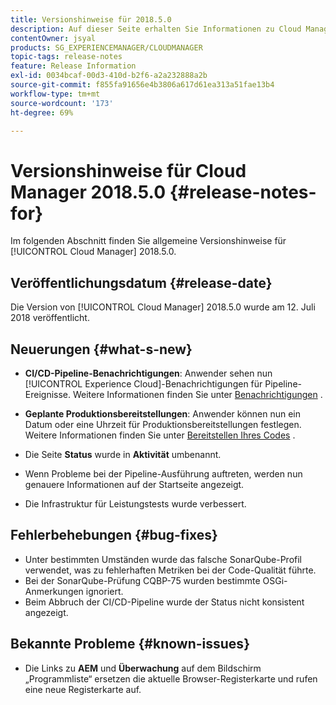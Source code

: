 ```yaml
---
title: Versionshinweise für 2018.5.0
description: Auf dieser Seite erhalten Sie Informationen zu Cloud Manager 2018.5.0.
contentOwner: jsyal
products: SG_EXPERIENCEMANAGER/CLOUDMANAGER
topic-tags: release-notes
feature: Release Information
exl-id: 0034bcaf-00d3-410d-b2f6-a2a232888a2b
source-git-commit: f855fa91656e4b3806a617d61ea313a51fae13b4
workflow-type: tm+mt
source-wordcount: '173'
ht-degree: 69%

---
```


# Versionshinweise für Cloud Manager 2018.5.0 {#release-notes-for}

Im folgenden Abschnitt finden Sie allgemeine Versionshinweise für [!UICONTROL Cloud Manager] 2018.5.0.

## Veröffentlichungsdatum {#release-date}

Die Version von [!UICONTROL Cloud Manager] 2018.5.0 wurde am 12. Juli 2018 veröffentlicht.

## Neuerungen {#what-s-new}

* **CI/CD-Pipeline-Benachrichtigungen**: Anwender sehen nun [!UICONTROL Experience Cloud]-Benachrichtigungen für Pipeline-Ereignisse. Weitere Informationen finden Sie unter [Benachrichtigungen](/help/using/notifications.md) .

* **Geplante Produktionsbereitstellungen**: Anwender können nun ein Datum oder eine Uhrzeit für Produktionsbereitstellungen festlegen. Weitere Informationen finden Sie unter [Bereitstellen Ihres Codes](/help/using/code-deployment.md) .

* Die Seite **Status** wurde in **Aktivität** umbenannt.

* Wenn Probleme bei der Pipeline-Ausführung auftreten, werden nun genauere Informationen auf der Startseite angezeigt.
* Die Infrastruktur für Leistungstests wurde verbessert.

## Fehlerbehebungen {#bug-fixes}

* Unter bestimmten Umständen wurde das falsche SonarQube-Profil verwendet, was zu fehlerhaften Metriken bei der Code-Qualität führte.
* Bei der SonarQube-Prüfung CQBP-75 wurden bestimmte OSGi-Anmerkungen ignoriert.
* Beim Abbruch der CI/CD-Pipeline wurde der Status nicht konsistent angezeigt.

## Bekannte Probleme {#known-issues}

* Die Links zu **AEM** und **Überwachung** auf dem Bildschirm „Programmliste“ ersetzen die aktuelle Browser-Registerkarte und rufen eine neue Registerkarte auf.
